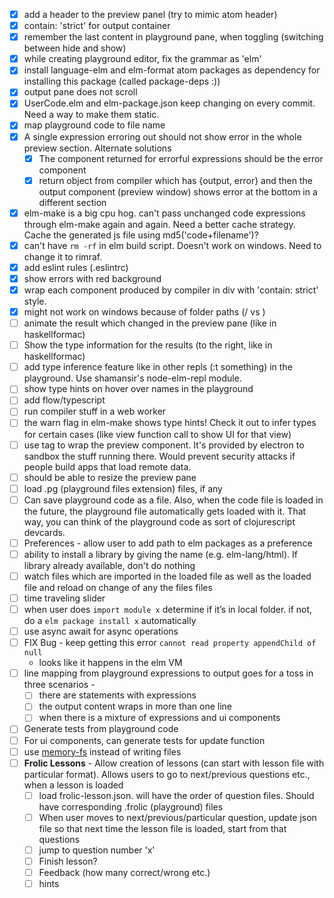 - [x] add a header to the preview panel (try to mimic atom header)
- [x] contain: 'strict' for output container
- [x] remember the last content in playground pane, when toggling (switching between hide and show)
- [x] while creating playground editor, fix the grammar as 'elm'
- [x] install language-elm and elm-format atom packages as dependency for installing this package (called package-deps :))
- [x] output pane does not scroll
- [x] UserCode.elm and elm-package.json keep changing on every commit. Need a way to make them static.
- [x] map playground code to file name
- [x] A single expression erroring out should not show error in the whole preview section. Alternate solutions
    - [x] The component returned for errorful expressions should be the error component
    - [x] return object from compiler which has {output, error} and then the output component (preview window) shows error at the bottom in a different section
- [x] elm-make is a big cpu hog. can't pass unchanged code expressions through elm-make again and again. Need a better cache strategy. Cache the generated js file using md5('code+filename')?
- [x] can't have `rm -rf` in elm build script. Doesn't work on windows. Need to change it to rimraf.
- [x] add eslint rules (.eslintrc)
- [x] show errors with red background
- [x] wrap each component produced by compiler in div with 'contain: strict' style.
- [x] might not work on windows because of folder paths (/ vs \)
- [ ] animate the result which changed in the preview pane (like in haskellformac)
- [ ] Show the type information for the results (to the right, like in haskellformac)
- [ ] add type inference feature like in other repls (:t something) in the playground. Use shamansir's node-elm-repl module.
- [ ] show type hints on hover over names in the playground
- [ ] add flow/typescript
- [ ] run compiler stuff in a web worker
- [ ] the warn flag in elm-make shows type hints! Check it out to infer types for certain cases (like view function call to show UI for that view)
- [ ] use <webview> tag to wrap the preview component. It's provided by electron to sandbox the stuff running there. Would prevent security attacks if people build apps that load remote data.
- [ ] should be able to resize the preview pane
- [ ] load .pg (playground files extension) files, if any
- [ ] Can save playground code as a file. Also, when the code file is loaded in the future, the playground file automatically gets loaded with it. That way, you can think of the playground code as sort of clojurescript devcards.
- [ ] Preferences - allow user to add path to elm packages as a preference
- [ ] ability to install a library by giving the name (e.g. elm-lang/html). If library already available, don't do nothing
- [ ] watch files which are imported in the loaded file as well as the loaded file and reload on change of any the files files
- [ ] time traveling slider
- [ ] when user does `import module x` determine if it’s in local folder. if not, do a `elm package install x` automatically
- [ ] use async await for async operations
- [ ] FIX Bug - keep getting this error `cannot read property appendChild of null`
  - looks like it happens in the elm VM
- [ ] line mapping from playground expressions to output goes for a toss in three scenarios -
    - [ ] there are statements with expressions
    - [ ] the output content wraps in more than one line
    - [ ] when there is a mixture of expressions and ui components
- [ ] Generate tests from playground code
- [ ] For ui components, can generate tests for update function
- [ ] use [memory-fs](https://www.npmjs.com/package/memory-fs) instead of writing files
- [ ] **Frolic Lessons** - Allow creation of lessons (can start with lesson file with particular format). Allows users to go to next/previous questions etc., when a lesson is loaded
    - [ ] load frolic-lesson.json. will have the order of question files. Should have corresponding .frolic (playground) files
    - [ ] When user moves to next/previous/particular question, update json file so that next time the lesson file is loaded, start from that questions
    - [ ] jump to question number 'x'
    - [ ] Finish lesson?
    - [ ] Feedback (how many correct/wrong etc.)
    - [ ] hints
